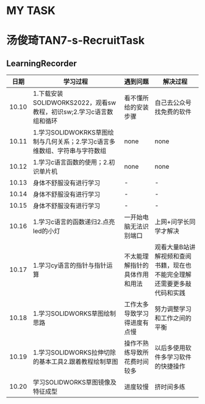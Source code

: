 # MY TASK
# 汤俊琦TAN7-s-RecruitTask
## LearningRecorder
|日期|学习过程|遇到问题|解决过程|
|-|-|-|-|
|10.10|1.下载安装SOLIDWORKS2022，观看sw教程，初识sw;2.学习c语言数组和循环|看不懂所给的安装步骤|自己去公众号找免费的软件|
|10.11|1.学习SOLIDWOKRKS草图绘制与几何关系；2.学习c语言多维数组、字符串与字符数组|none|none|
|10.12|1.学习c语言函数的使用；2.初识单片机|none|none|
|10.13|身体不舒服没有进行学习|-|-|
|10.14|身体不舒服没有进行学习|-|-|
|10.15|身体不舒服没有进行学习|-|-|
|10.16|1.学习c语言的函数递归2.点亮led的小灯|一开始电脑无法识别端口|上网+问学长同学才解决|
|10.17|1.学习cy语言的指针与指针运算|不太能理解指针的具体作用和用法|观看大量B站讲解视频和查阅书籍，现在也不能完全理解还需要更多敲代码和实践|
|10.18|1.学习SOLIDWORKS草图绘制思路|工作太多导致学习得进度有点慢|努力调整学习和工作之间的平衡|
|10.19|1.学习SOLIDWORKS拉伸切除的基本工具2.跟着教程绘制草图|操作不熟练导致所花费时间较多|以后多使用软件多学习软件的快捷操作|
|10.20|学习SOLIDWORKS草图镜像及特征成型|进度较慢|挤时间多练|
